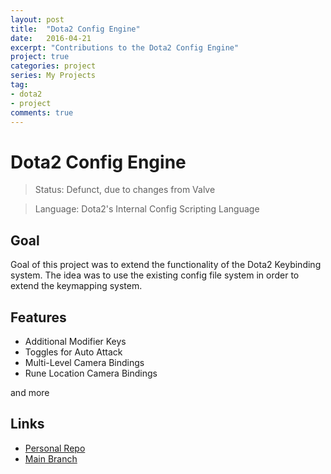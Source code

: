 ```yaml
---
layout: post
title:  "Dota2 Config Engine"
date:   2016-04-21
excerpt: "Contributions to the Dota2 Config Engine"
project: true
categories: project
series: My Projects
tag:
- dota2
- project
comments: true
---
```

# Dota2 Config Engine


>Status: Defunct, due to changes from Valve

>Language: Dota2's Internal Config Scripting Language


## Goal
Goal of this project was to extend the functionality of the Dota2 Keybinding system. The idea was to use the existing config file system in order to extend the keymapping system.

## Features

- Additional Modifier Keys
- Toggles for Auto Attack
- Multi-Level Camera Bindings
- Rune Location Camera Bindings

and more

## Links

- [Personal Repo](https://github.com/Aevyz/Dota2-TheCore-Config-Engine)
- [Main Branch](https://github.com/lupuleasa-core/Dota2-TheCore-Config-Engine)